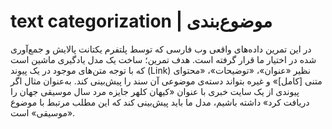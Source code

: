 # text categorization | موضوع‌بندی
در این تمرین داده‌های واقعی وب فارسی که توسط پلتفرم یکتانت پالایش و جمع‌آوری شده در اختیار ما قرار گرفته است. هدف تمرین؛ ساخت یک مدل یادگیری ماشین است که با توجه متن‌های موجود در یک پیوند (Link) نظیر «عنوان»، «توضیحات»، «محتوای متنی [کامل]» و غیره بتواند دسته‌ی موضوعی آن سند را پیش‌بینی کند. به‌عنوان مثال اگر پیوندی از یک سایت خبری با عنوان «کیهان کلهر جایزه مرد سال موسیقی جهان را دریافت کرد» داشته باشیم، مدل ما باید پیش‌بینی کند که این مطلب مرتبط با موضوع «موسیقی» است.
